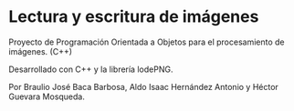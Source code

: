 # Lectura y escritura de imágenes
Proyecto de Programación Orientada a Objetos para el procesamiento de imágenes. (C++)

Desarrollado con C++ y la librería lodePNG.

Por Braulio José Baca Barbosa, Aldo Isaac Hernández Antonio y Héctor Guevara Mosqueda.
